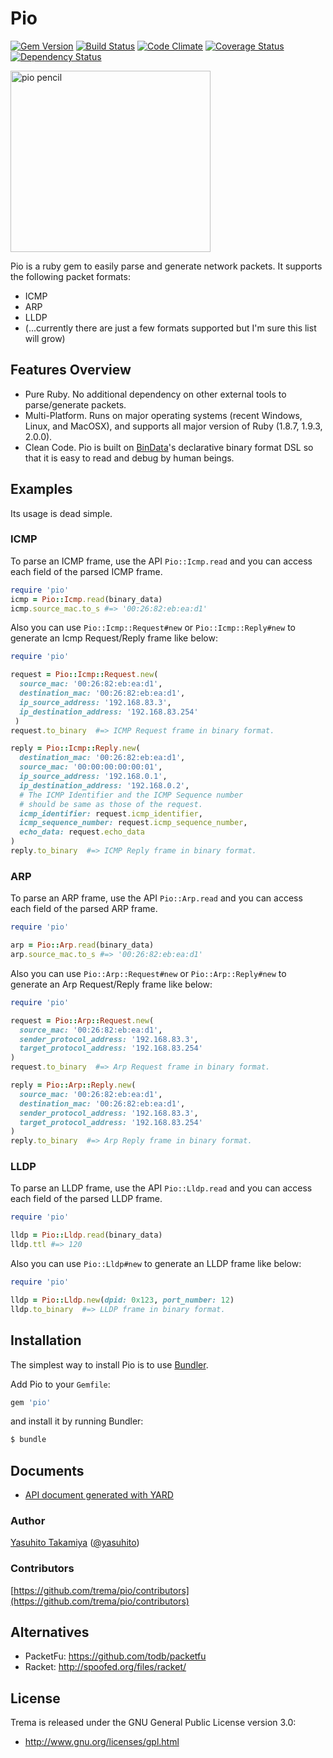 Pio
===
[![Gem Version](https://badge.fury.io/rb/pio.png)](http://badge.fury.io/rb/pio)
[![Build Status](https://travis-ci.org/trema/pio.png?branch=develop)](https://travis-ci.org/trema/pio)
[![Code Climate](https://codeclimate.com/github/trema/pio.png)](https://codeclimate.com/github/trema/pio)
[![Coverage Status](https://coveralls.io/repos/trema/pio/badge.png?branch=develop)](https://coveralls.io/r/trema/pio)
[![Dependency Status](https://gemnasium.com/trema/pio.png)](https://gemnasium.com/trema/pio)

<a href="http://www.flickr.com/photos/mongogushi/4226014070/" title="pio pencil by mongo gushi, on Flickr"><img src="http://farm5.staticflickr.com/4022/4226014070_cdeb7c1e5d_n.jpg" width="320" height="290" alt="pio pencil"></a>

Pio is a ruby gem to easily parse and generate network packets. It supports the following packet formats:

 * ICMP
 * ARP
 * LLDP
 * (...currently there are just a few formats supported but I'm sure this list will grow)


Features Overview
-----------------

 * Pure Ruby. No additional dependency on other external tools
   to parse/generate packets.
 * Multi-Platform. Runs on major operating systems (recent Windows,
   Linux, and MacOSX), and supports all major version of Ruby (1.8.7,
   1.9.3, 2.0.0).
 * Clean Code. Pio is built on
   [BinData](https://github.com/dmendel/bindata)'s declarative binary
   format DSL so that it is easy to read and debug by human beings.


Examples
--------

Its usage is dead simple.

### ICMP
To parse an ICMP frame, use the API `Pio::Icmp.read` and you can access
each field of the parsed ICMP frame.

````ruby
require 'pio'
icmp = Pio::Icmp.read(binary_data)
icmp.source_mac.to_s #=> '00:26:82:eb:ea:d1'
````
Also you can use `Pio::Icmp::Request#new` or `Pio::Icmp::Reply#new` to
generate an Icmp Request/Reply frame like below:

```ruby
require 'pio'

request = Pio::Icmp::Request.new(
  source_mac: '00:26:82:eb:ea:d1',
  destination_mac: '00:26:82:eb:ea:d1',
  ip_source_address: '192.168.83.3',
  ip_destination_address: '192.168.83.254'
 )
request.to_binary  #=> ICMP Request frame in binary format.

reply = Pio::Icmp::Reply.new(
  destination_mac: '00:26:82:eb:ea:d1',
  source_mac: '00:00:00:00:00:01',
  ip_source_address: '192.168.0.1',
  ip_destination_address: '192.168.0.2',
  # The ICMP Identifier and the ICMP Sequence number
  # should be same as those of the request.
  icmp_identifier: request.icmp_identifier,
  icmp_sequence_number: request.icmp_sequence_number,
  echo_data: request.echo_data
)
reply.to_binary  #=> ICMP Reply frame in binary format.
````

### ARP

To parse an ARP frame, use the API `Pio::Arp.read` and you can access
each field of the parsed ARP frame.

```ruby
require 'pio'

arp = Pio::Arp.read(binary_data)
arp.source_mac.to_s #=> '00:26:82:eb:ea:d1'
```

Also you can use `Pio::Arp::Request#new` or `Pio::Arp::Reply#new` to
generate an Arp Request/Reply frame like below:

```ruby
require 'pio'

request = Pio::Arp::Request.new(
  source_mac: '00:26:82:eb:ea:d1',
  sender_protocol_address: '192.168.83.3',
  target_protocol_address: '192.168.83.254'
)
request.to_binary  #=> Arp Request frame in binary format.

reply = Pio::Arp::Reply.new(
  source_mac: '00:26:82:eb:ea:d1',
  destination_mac: '00:26:82:eb:ea:d1',
  sender_protocol_address: '192.168.83.3',
  target_protocol_address: '192.168.83.254'
)
reply.to_binary  #=> Arp Reply frame in binary format.
```

### LLDP

To parse an LLDP frame, use the API `Pio::Lldp.read` and you can
access each field of the parsed LLDP frame.

```ruby
require 'pio'

lldp = Pio::Lldp.read(binary_data)
lldp.ttl #=> 120
```

Also you can use `Pio::Lldp#new` to generate an LLDP frame like below:

```ruby
require 'pio'

lldp = Pio::Lldp.new(dpid: 0x123, port_number: 12)
lldp.to_binary  #=> LLDP frame in binary format.
```


Installation
------------

The simplest way to install Pio is to use [Bundler](http://gembundler.com/).

Add Pio to your `Gemfile`:

```ruby
gem 'pio'
```

and install it by running Bundler:

```bash
$ bundle
```


Documents
---------

 * [API document generated with YARD](http://rubydoc.info/github/trema/pio/frames/file/README.md)


### Author

[Yasuhito Takamiya](https://github.com/yasuhito) ([@yasuhito](http://twitter.com/yasuhito))

### Contributors

[https://github.com/trema/pio/contributors](https://github.com/trema/pio/contributors)


Alternatives
------------

 * PacketFu: https://github.com/todb/packetfu
 * Racket: http://spoofed.org/files/racket/


License
-------

Trema is released under the GNU General Public License version 3.0:

* http://www.gnu.org/licenses/gpl.html
